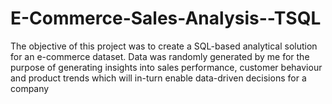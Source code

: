 # E-Commerce-Sales-Analysis--TSQL
The objective of this project was to create a SQL-based analytical solution for an e-commerce dataset. Data was randomly generated by me for the purpose of generating insights  into sales performance, customer behaviour and product trends which will in-turn enable data-driven decisions for a company 
